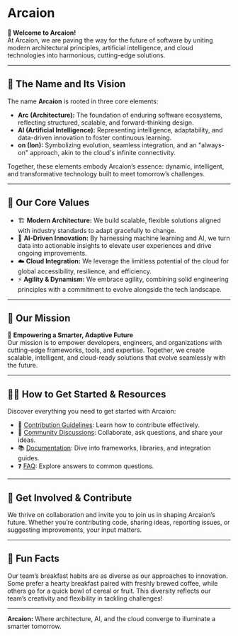 # **Arcaion**

**👋 Welcome to Arcaion!**  
At Arcaion, we are paving the way for the future of software by uniting modern architectural principles, artificial intelligence, and cloud technologies into harmonious, cutting-edge solutions.

---

## **🔭 The Name and Its Vision**

The name **Arcaion** is rooted in three core elements:

- **Arc (Architecture):** The foundation of enduring software ecosystems, reflecting structured, scalable, and forward-thinking design.  
- **AI (Artificial Intelligence):** Representing intelligence, adaptability, and data-driven innovation to foster continuous learning.  
- **on (Ion):** Symbolizing evolution, seamless integration, and an "always-on" approach, akin to the cloud's infinite connectivity.

Together, these elements embody Arcaion’s essence: dynamic, intelligent, and transformative technology built to meet tomorrow’s challenges.

---

## **🧭 Our Core Values**

- 🏗️ **Modern Architecture:** We build scalable, flexible solutions aligned with industry standards to adapt gracefully to change.  
- 🤖 **AI-Driven Innovation:** By harnessing machine learning and AI, we turn data into actionable insights to elevate user experiences and drive ongoing improvements.  
- ☁️ **Cloud Integration:** We leverage the limitless potential of the cloud for global accessibility, resilience, and efficiency.  
- ⚡ **Agility & Dynamism:** We embrace agility, combining solid engineering principles with a commitment to evolve alongside the tech landscape.

---

## **🎯 Our Mission**

🚀 **Empowering a Smarter, Adaptive Future**  
Our mission is to empower developers, engineers, and organizations with cutting-edge frameworks, tools, and expertise. Together, we create scalable, intelligent, and cloud-ready solutions that evolve seamlessly with the future.

---

## **👩‍💻 How to Get Started & Resources**
Discover everything you need to get started with Arcaion:

- 📜 [Contribution Guidelines](#): Learn how to contribute effectively.  
- 💬 [Community Discussions](#): Collaborate, ask questions, and share your ideas.  
- 📚 [Documentation](#): Dive into frameworks, libraries, and integration guides.  
- ❓ [FAQ](#): Explore answers to common questions.

---

## **🤝 Get Involved & Contribute**

We thrive on collaboration and invite you to join us in shaping Arcaion’s future. Whether you’re contributing code, sharing ideas, reporting issues, or suggesting improvements, your input matters.

---

## **🍿 Fun Facts**

Our team’s breakfast habits are as diverse as our approaches to innovation. Some prefer a hearty breakfast paired with freshly brewed coffee, while others go for a quick bowl of cereal or fruit. This diversity reflects our team’s creativity and flexibility in tackling challenges!

---

**Arcaion:** Where architecture, AI, and the cloud converge to illuminate a smarter tomorrow.
